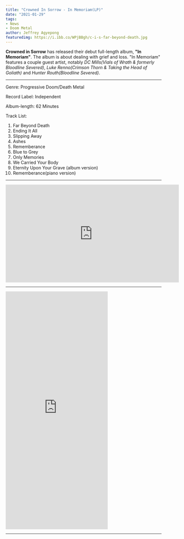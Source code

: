 ```yaml
---
title: "Crowned In Sorrow - In Memoriam(LP)"
date: "2021-01-29"
tags:
- News
- Doom Metal
author: Jeffrey Agyepong
featuredimg: https://i.ibb.co/WPjBBgh/c-i-s-far-beyond-death.jpg
---
```


**Crowned in Sorrow** has released their debut full-length album, **"In Memoriam"**. The album is about dealing with grief and loss. "In Memoriam" features a couple guest artist, notably *DC Mills(Vials of Wrath & formerly Bloodline Severed)*, *Luke Renno(Crimson Thorn & Taking the Head of Goliath)* and *Hunter Routh(Bloodline Severed)*.

<hr>

Genre: Progressive Doom/Death Metal

Record Label: Independent

Album-length: 62 Minutes

Track List:

1. Far Beyond Death
2. Ending It All 
3. Slipping Away
4. Ashes
5. Rememberance
6. Blue to Grey
7. Only Memories
8. We Carried Your Body
9. Eternity Upon Your Grave (album version)
10. Rememberance(piano version)

<hr>
<div class="video-container"><iframe src="https://www.youtube.com/embed/febTg3fKM9k" width="560" height="315" frameborder="0"></iframe></div>

<hr>

<iframe style="border: 0; width: 330px; height: 766px;" src="https://bandcamp.com/EmbeddedPlayer/album=3443421701/size=large/bgcol=ffffff/linkcol=0687f5/transparent=true/" seamless><a href="https://crownedinsorrow.bandcamp.com/album/in-memoriam">In Memoriam by Crowned in Sorrow</a></iframe>

<hr>

